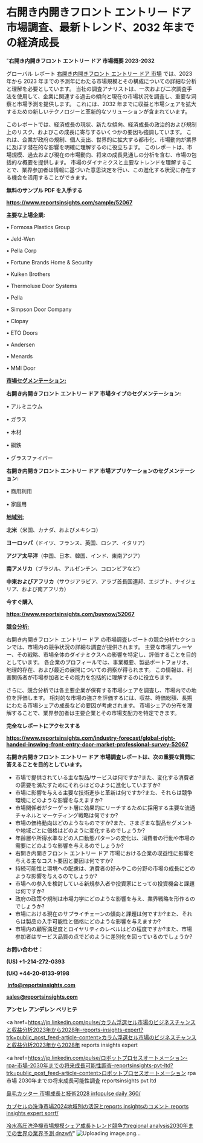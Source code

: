 # 右開き内開きフロント エントリー ドア 市場調査、最新トレンド、2032 年までの経済成長

"<strong>右開き内開きフロント エントリー ドア 市場概要 2023-2032</strong>

グローバル レポート <a href=https://www.reportsinsights.com/sample/52067>右開き内開きフロント エントリー ドア 市場</a> では、2023 年から 2023 年までの予測年にわたる市場規模とその構成についての詳細な分析と理解を必要としています。 当社の調査アナリストは、一次および二次調査手法を使用して、企業に関連する過去の傾向と現在の市場状況を調査し、重要な洞察と市場予測を提供します。 これには、2032 年までに収益と市場シェアを拡大​​するための新しいテクノロジーと革新的なソリューションが含まれています。

このレポートでは、経済成長の現状、新たな傾向、経済成長の政治的および規制上のリスク、およびこの成長に寄与するいくつかの要因も強調しています。 これは、企業が政府の規制、個人支出、世界的に拡大する都市化、市場動向が業界に及ぼす潜在的な影響を明確に理解するのに役立ちます。 このレポートは、市場規模、過去および現在の市場動向、将来の成長見通しの分析を含む、市場の包括的な概要を提供します。 市場のダイナミクスと主要なトレンドを理解することで、業界参加者は情報に基づいた意思決定を行い、この進化する状況に存在する機会を活用することができます。

<strong><b>無料のサンプル PDF を入手する</b></strong>

<a href=https://www.reportsinsights.com/sample/52067><strong><u>https://www.reportsinsights.com/sample/52067</u></strong></a>

<strong>主要な上場企業:</strong>

• Formosa Plastics Group

• Jeld-Wen

• Pella Corp

• Fortune Brands Home & Security

• Kuiken Brothers

• Thermoluxe Door Systems

• Pella

• Simpson Door Company

• Clopay

• ETO Doors

• Andersen

• Menards

• MMI Door

<strong><u>市場セグメンテーション</u></strong><strong><u>:</u></strong>

<strong>右開き内開きフロント エントリー ドア 市場タイプのセグメンテーション:</strong>

• アルミニウム

• ガラス

• 木材

• 鋼鉄

• グラスファイバー

<strong>右開き内開きフロント エントリー ドア 市場アプリケーションのセグメンテーション:</strong>

• 商用利用

• 家庭用

<strong><u>地域別</u></strong><strong><u>:</u></strong>

<strong>北米</strong>（米国、カナダ、およびメキシコ）

<strong>ヨーロッパ</strong>（ドイツ、フランス、英国、ロシア、イタリア）

<strong>アジア太平洋</strong>（中国、日本、韓国、インド、東南アジア）

<strong>南アメリカ</strong>（ブラジル、アルゼンチン、コロンビアなど）

<strong>中東およびアフリカ</strong>（サウジアラビア、アラブ首長国連邦、エジプト、ナイジェリア、および南アフリカ）

<strong>今すぐ購入</strong>

<a href=https://www.reportsinsights.com/buynow/52067><strong><u>https://www.reportsinsights.com/buynow/52067</u></strong></a>

<strong><u>競合分析:</u></strong>

右開き内開きフロント エントリー ドア の市場調査レポートの競合分析セクションでは、市場内の競争状況の詳細な調査が提供されます。 主要な市場プレーヤー、その戦略、市場全体のダイナミクスへの影響を特定し、評価することを目的としています。 各企業のプロフィールでは、事業概要、製品ポートフォリオ、地理的存在、および最近の展開についての洞察が得られます。 この情報は、利害関係者が市場参加者とその能力を包括的に理解するのに役立ちます。

さらに、競合分析では各主要企業が保有する市場シェアを調査し、市場内での地位を評価します。 相対的な市場の強さを評価するには、収益、時価総額、長期にわたる市場シェアの成長などの要因が考慮されます。 市場シェアの分布を理解することで、業界参加者は主要企業とその市場支配力を特定できます。

<strong>完全なレポートにアクセスする</strong>

<a href=https://www.reportsinsights.com/industry-forecast/global-right-handed-inswing-front-entry-door-market-professional-survey-52067><strong><u><b>https://www.reportsinsights.com/industry-forecast/global-right-handed-inswing-front-entry-door-market-professional-survey-52067</b></u></strong></a>

<strong><b>右開き内開きフロント エントリー ドア 市場調査レポートは、次の重要な質問に答えることを目的としています。</b></strong>
<ul>
  <li>市場で提供されている主な製品/サービスは何ですか?また、変化する消費者の需要を満たすためにそれらはどのように進化していますか?</li>
  <li>市場に影響を与える主要な技術進歩と革新は何ですか?また、それらは競争環境にどのような影響を与えますか?</li>
  <li>市場関係者がターゲット層に効果的にリーチするために採用する主要な流通チャネルとマーケティング戦略は何ですか?</li>
  <li>市場の価格動向はどのようなものですか?また、さまざまな製品セグメントや地域ごとに価格はどのように変化するのでしょうか?</li>
  <li>年齢層や所得水準などの人口動態パターンの変化は、消費者の行動や市場の需要にどのような影響を与えるのでしょうか?</li>
  <li>右開き内開きフロント エントリー ドア 市場における企業の収益性に影響を与える主なコスト要因と要因は何ですか?</li>
  <li>持続可能性と環境への配慮は、消費者の好みやこの分野の市場の成長にどのような影響を与えるのでしょうか?</li>
  <li>市場への参入を検討している新規参入者や投資家にとっての投資機会と課題は何ですか?</li>
  <li>政府の政策や規制は市場力学にどのような影響を与え、業界戦略を形作るのでしょうか?</li>
  <li>市場における現在のサプライチェーンの傾向と課題は何ですか?また、それらは製品の入手可能性と価格にどのような影響を与えますか?</li>
  <li>市場内の顧客満足度とロイヤリティのレベルはどの程度ですか?また、市場参加者はサービス品質の点でどのように差別化を図っているのでしょうか?</li>
</ul>
<strong>お問い合わせ：</strong>

<strong>(US) +1-214-272-0393</strong>

<strong>(UK) +44-20-8133-9198</strong>

<strong> </strong><a href=info@reportsinsights.com><strong><u>info@reportsinsights.com</u></strong></a>

<a href=sales@reportsinsights.com><strong><u>sales@reportsinsights.com</u></strong></a>

<strong>アンセレ アンデレン ベリヒテ</strong>

<a href=https://jp.linkedin.com/pulse/カラム浮選セル市場のビジネスチャンスと収益分析2023年から2028年-reports-insights-expert?trk=public_post_feed-article-content>カラム浮選セル市場のビジネスチャンスと収益分析2023年から2028年 reports insights expert</a>

<a href=https://jp.linkedin.com/pulse/ロボットプロセスオートメーション-rpa-市場-2030年までの将来成長可能性調査-reportsinsights-pvt-ltd?trk=public_post_feed-article-content>ロボットプロセスオートメーション rpa 市場 2030年までの将来成長可能性調査 reportsinsights pvt ltd</a>

<a href=https://www.linkedin.com/pulse/鼻毛カッター-市場成長と技術2028-infopulse-daily-360/>鼻毛カッター 市場成長と技術2028 infopulse daily 360/</a>

<a href=https://www.linkedin.com/pulse/カプセルの洗浄市場2024地域別の活況とreports-insightsのコメント-reports-insights-expert-sorrf/>カプセルの洗浄市場2024地域別の活況とreports insightsのコメント reports insights expert sorrf/</a>

<a href=https://www.linkedin.com/pulse/冷水高圧洗浄機市場規模シェア成長トレンド競争力regional-analysis2030年までの世界の業界予測-dnzwf/>冷水高圧洗浄機市場規模シェア成長トレンド競争力regional analysis2030年までの世界の業界予測 dnzwf/</a>"
![Uploading image.png…]()

